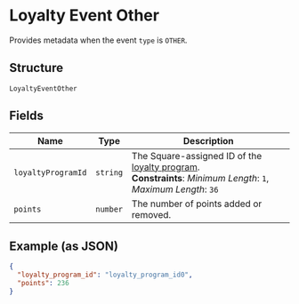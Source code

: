 
# Loyalty Event Other

Provides metadata when the event `type` is `OTHER`.

## Structure

`LoyaltyEventOther`

## Fields

| Name | Type | Description |
|  --- | --- | --- |
| `loyaltyProgramId` | `string` | The Square-assigned ID of the [loyalty program](#type-LoyaltyProgram).<br>**Constraints**: *Minimum Length*: `1`, *Maximum Length*: `36` |
| `points` | `number` | The number of points added or removed. |

## Example (as JSON)

```json
{
  "loyalty_program_id": "loyalty_program_id0",
  "points": 236
}
```

